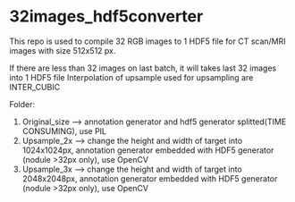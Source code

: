 # 32images_hdf5converter

This repo is used to compile 32 RGB images to 1 HDF5 file for CT scan/MRI images with size 512x512 px.

If there are less than 32 images on last batch, it will takes last 32 images into 1 HDF5 file
Interpolation of upsample used for upsampling are INTER_CUBIC


Folder:
1. Original_size --> annotation generator and hdf5 generator splitted(TIME CONSUMING), use PIL
2. Upsample_2x --> change the height and width of target into 1024x1024px, annotation generator embedded with HDF5 generator (nodule >32px only), use OpenCV
3. Upsample_3x --> change the height and width of target into 2048x2048px, annotation generator embedded with HDF5 generator (nodule >32px only), use OpenCV
